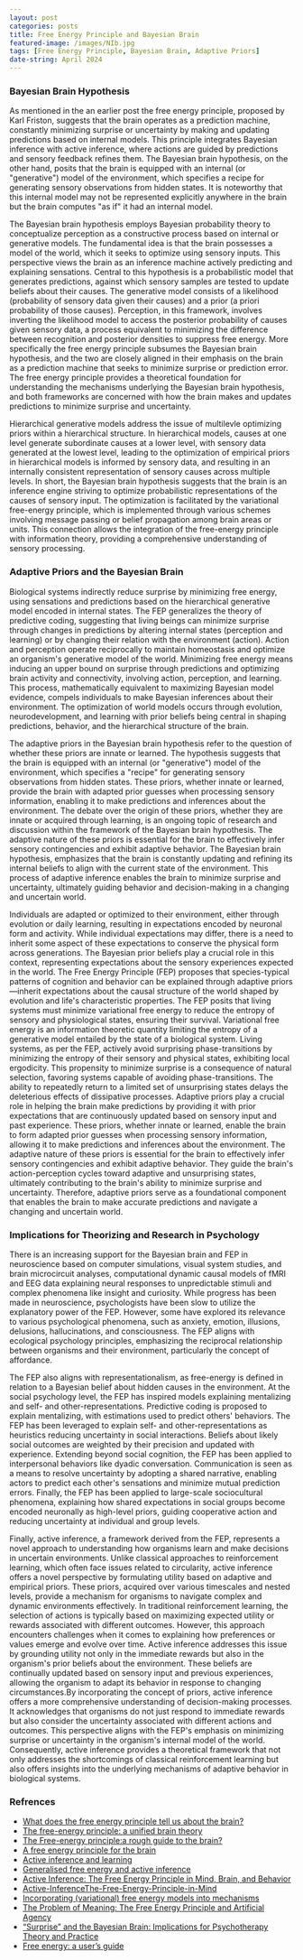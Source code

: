 ```yaml
---
layout: post
categories: posts
title: Free Energy Principle and Bayesian Brain
featured-image: /images/NIb.jpg
tags: [Free Energy Principle, Bayesian Brain, Adaptive Priors]
date-string: April 2024
---
```


### Bayesian Brain Hypothesis 

As mentioned in the an earlier post the free energy principle, proposed by Karl Friston, suggests that the brain operates as a prediction machine, constantly minimizing surprise or uncertainty by making and updating predictions based on internal models. This principle integrates Bayesian inference with active inference, where actions are guided by predictions and sensory feedback refines them. The Bayesian brain hypothesis, on the other hand, posits that the brain is equipped with an internal (or "generative") model of the environment, which specifies a recipe for generating sensory observations from hidden states. It is noteworthy that this internal model may not be represented explicitly anywhere in the brain but the brain computes "as if" it had an internal model. 

The Bayesian brain hypothesis employs Bayesian probability theory to conceptualize perception as a constructive process based on internal or generative models. The fundamental idea is that the brain possesses a model of the world, which it seeks to optimize using sensory inputs. This perspective views the brain as an inference machine actively predicting and explaining sensations. Central to this hypothesis is a probabilistic model that generates predictions, against which sensory samples are tested to update beliefs about their causes. The generative model consists of a likelihood (probability of sensory data given their causes) and a prior (a priori probability of those causes). Perception, in this framework, involves inverting the likelihood model to access the posterior probability of causes given sensory data, a process equivalent to minimizing the difference between recognition and posterior densities to suppress free energy. More specifically the free energy principle subsumes the Bayesian brain hypothesis, and the two are closely aligned in their emphasis on the brain as a prediction machine that seeks to minimize surprise or prediction error. The free energy principle provides a theoretical foundation for understanding the mechanisms underlying the Bayesian brain hypothesis, and both frameworks are concerned with how the brain makes and updates predictions to minimize surprise and uncertainty.

Hierarchical generative models address the issue of multilevle optimizing priors within a hierarchical structure. In hierarchical models, causes at one level generate subordinate causes at a lower level, with sensory data generated at the lowest level, leading to the optimization of empirical priors in hierarchical models is informed by sensory data, and resulting in an internally consistent representation of sensory causes across multiple levels. In short, the Bayesian brain hypothesis suggests that the brain is an inference engine striving to optimize probabilistic representations of the causes of sensory input. The optimization is facilitated by the variational free-energy principle, which is implemented through various schemes involving message passing or belief propagation among brain areas or units. This connection allows the integration of the free-energy principle with information theory, providing a comprehensive understanding of sensory processing.

### Adaptive Priors and the Bayesian Brain 

Biological systems indirectly reduce surprise by minimizing free energy, using sensations and predictions based on the hierarchical generative model encoded in internal states. The FEP generalizes the theory of predictive coding, suggesting that living beings can minimize surprise through changes in predictions by altering internal states (perception and learning) or by changing their relation with the environment (action). Action and perception operate reciprocally to maintain homeostasis and optimize an organism's generative model of the world. Minimizing free energy means inducing an upper bound on surprise through predictions and optimizing brain activity and connectivity, involving action, perception, and learning. This process, mathematically equivalent to maximizing Bayesian model evidence, compels individuals to make Bayesian inferences about their environment. The optimization of world models occurs through evolution, neurodevelopment, and learning with prior beliefs being central in shaping predictions, behavior, and the hierarchical structure of the brain.

The adaptive priors in the Bayesian brain hypothesis refer to the question of whether these priors are innate or learned. The hypothesis suggests that the brain is equipped with an internal (or "generative") model of the environment, which specifies a "recipe" for generating sensory observations from hidden states. These priors, whether innate or learned, provide the brain with adapted prior guesses when processing sensory information, enabling it to make predictions and inferences about the environment. The debate over the origin of these priors, whether they are innate or acquired through learning, is an ongoing topic of research and discussion within the framework of the Bayesian brain hypothesis. The adaptive nature of these priors is essential for the brain to effectively infer sensory contingencies and exhibit adaptive behavior. The Bayesian brain hypothesis, emphasizes that the brain is constantly updating and refining its internal beliefs to align with the current state of the environment. This process of adaptive inference enables the brain to minimize surprise and uncertainty, ultimately guiding behavior and decision-making in a changing and uncertain world.

Individuals are adapted or optimized to their environment, either through evolution or daily learning, resulting in expectations encoded by neuronal form and activity. While individual expectations may differ, there is a need to inherit some aspect of these expectations to conserve the physical form across generations. The Bayesian prior beliefs play a crucial role in this context, representing expectations about the sensory experiences expected in the world. The Free Energy Principle (FEP) proposes that species-typical patterns of cognition and behavior can be explained through adaptive priors—inherit expectations about the causal structure of the world shaped by evolution and life's characteristic properties. The FEP posits that living systems must minimize variational free energy to reduce the entropy of sensory and physiological states, ensuring their survival. Variational free energy is an information theoretic quantity limiting the entropy of a generative model entailed by the state of a biological system.  Living systems, as per the FEP, actively avoid surprising phase-transitions by minimizing the entropy of their sensory and physical states, exhibiting local ergodicity. This propensity to minimize surprise is a consequence of natural selection, favoring systems capable of avoiding phase-transitions. The ability to repeatedly return to a limited set of unsurprising states delays the deleterious effects of dissipative processes. Adaptive priors play a crucial role in helping the brain make predictions by providing it with prior expectations that are continuously updated based on sensory input and past experience. These priors, whether innate or learned, enable the brain to form adapted prior guesses when processing sensory information, allowing it to make predictions and inferences about the environment. The adaptive nature of these priors is essential for the brain to effectively infer sensory contingencies and exhibit adaptive behavior. They guide the brain's action-perception cycles toward adaptive and unsurprising states, ultimately contributing to the brain's ability to minimize surprise and uncertainty. Therefore, adaptive priors serve as a foundational component that enables the brain to make accurate predictions and navigate a changing and uncertain world.


### Implications for Theorizing and Research in Psychology


There is an increasing support for the Bayesian brain and FEP in neuroscience based on computer simulations, visual system studies, and brain microcircuit analyses, computational dynamic causal models of fMRI and EEG data explaining neural responses to unpredictable stimuli and complex phenomena like insight and curiosity. While progress has been made in neuroscience, psychologists have been slow to utilize the explanatory power of the FEP. However, some have explored its relevance to various psychological phenomena, such as anxiety, emotion, illusions, delusions, hallucinations, and consciousness. The FEP aligns with ecological psychology principles, emphasizing the reciprocal relationship between organisms and their environment, particularly the concept of affordance.

The FEP also aligns with representationalism, as free-energy is defined in relation to a Bayesian belief about hidden causes in the environment. At the social psychology level, the FEP has inspired models explaining mentalizing and self- and other-representations. Predictive coding is proposed to explain mentalizing, with estimations used to predict others' behaviors. The FEP has been leveraged to explain self- and other-representations as heuristics reducing uncertainty in social interactions. Beliefs about likely social outcomes are weighted by their precision and updated with experience. Extending beyond social cognition, the FEP has been applied to interpersonal behaviors like dyadic conversation. Communication is seen as a means to resolve uncertainty by adopting a shared narrative, enabling actors to predict each other's sensations and minimize mutual prediction errors. Finally, the FEP has been applied to large-scale sociocultural phenomena, explaining how shared expectations in social groups become encoded neuronally as high-level priors, guiding cooperative action and reducing uncertainty at individual and group levels.

Finally, active inference, a framework derived from the FEP, represents a novel approach to understanding how organisms learn and make decisions in uncertain environments. Unlike classical approaches to reinforcement learning, which often face issues related to circularity, active inference offers a novel perspective by formulating utility based on adaptive and empirical priors. These priors, acquired over various timescales and nested levels, provide a mechanism for organisms to navigate complex and dynamic environments effectively. In traditional reinforcement learning, the selection of actions is typically based on maximizing expected utility or rewards associated with different outcomes. However, this approach encounters challenges when it comes to explaining how preferences or values emerge and evolve over time. Active inference addresses this issue by grounding utility not only in the immediate rewards but also in the organism's prior beliefs about the environment. These beliefs are continually updated based on sensory input and previous experiences, allowing the organism to adapt its behavior in response to changing circumstances.By incorporating the concept of priors, active inference offers a more comprehensive understanding of decision-making processes. It acknowledges that organisms do not just respond to immediate rewards but also consider the uncertainty associated with different actions and outcomes. This perspective aligns with the FEP's emphasis on minimizing surprise or uncertainty in the organism's internal model of the world. Consequently, active inference provides a theoretical framework that not only addresses the shortcomings of classical reinforcement learning but also offers insights into the underlying mechanisms of adaptive behavior in biological systems.

### Refrences

- [What does the free energy principle tell us about the brain?](https://gershmanlab.com/pubs/free_energy.pdf)
- [The free-energy principle: a unified brain theory ](https://www.uab.edu/medicine/cinl/images/KFriston_FreeEnergy_BrainTheory.pdf)
- [The Free-energy principle:a rough guide to the brain?](https://www.fil.ion.ucl.ac.uk/~karl/The%20free-energy%20principle%20-%20a%20rough%20guide%20to%20the%20brain.pdf) 
- [A free energy principle for the brain](https://www.fil.ion.ucl.ac.uk/~karl/A%20free%20energy%20principle%20for%20the%20brain.pdf)   
- [Active inference and learning](https://www.ncbi.nlm.nih.gov/pmc/articles/PMC5167251/)
- [Generalised free energy and active inference](https://link.springer.com/article/10.1007/s00422-019-00805-w)
- [Active Inference: The Free Energy Principle in Mind, Brain, and Behavior](https://direct.mit.edu/books/oa-monograph/5299/Active-InferenceThe-Free-Energy-Principle-in-Mind)
- [Active-InferenceThe-Free-Energy-Principle-in-Mind](https://direct.mit.edu/books/oa-monograph/5299/) 
- [Incorporating (variational) free energy models into mechanisms](https://link.springer.com/article/10.1007/s11229-023-04292-2) 
- [The Problem of Meaning: The Free Energy Principle and Artificial Agency](https://www.frontiersin.org/articles/10.3389/fnbot.2022.844773) 
- [“Surprise” and the Bayesian Brain: Implications for Psychotherapy Theory and Practice](https://www.frontiersin.org/articles/10.3389/fpsyg.2019.00592) 
- [Free energy: a user’s guide](https://link.springer.com/article/10.1007/s10539-022-09864-z)
